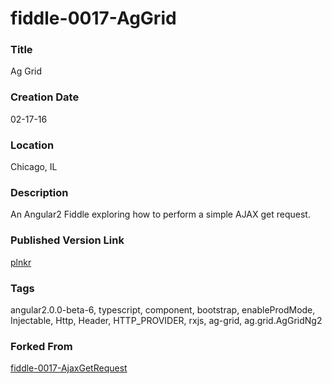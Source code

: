 fiddle-0017-AgGrid
======

### Title

Ag Grid


### Creation Date

02-17-16


### Location

Chicago, IL


### Description

An Angular2 Fiddle exploring how to perform a simple AJAX get request.


### Published Version Link

[plnkr](http://embed.plnkr.co/AgPnJNaXcSRuG9wTyXhr/)

### Tags

angular2.0.0-beta-6, typescript, component, bootstrap, enableProdMode, Injectable, Http, Header, HTTP_PROVIDER, rxjs, ag-grid, ag.grid.AgGridNg2


### Forked From

[fiddle-0017-AjaxGetRequest](../fiddle-0017-AjaxGetRequest)
